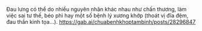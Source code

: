 Đau lưng có thể do nhiều nguyên nhân khác nhau như chấn thương, làm việc sai tư thế, béo phì hay một số bệnh lý xương khớp (thoát vị đĩa đệm, đau thần kinh tọa…). 
https://gab.ai/chuabenhkhoptambinh/posts/28296847

